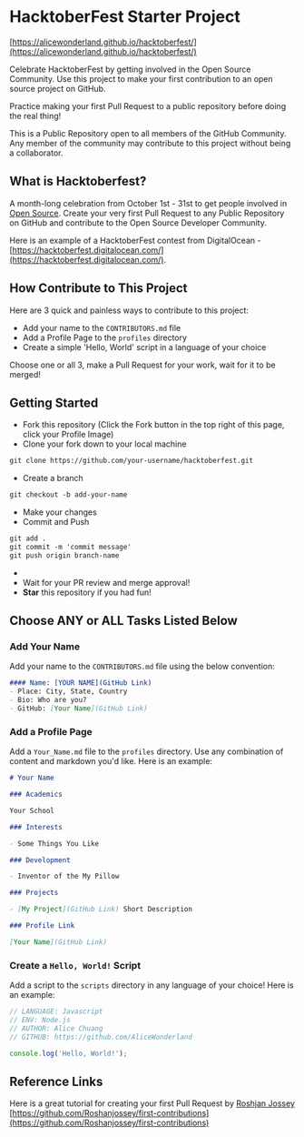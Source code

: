 # HacktoberFest Starter Project

[https://alicewonderland.github.io/hacktoberfest/](https://alicewonderland.github.io/hacktoberfest/)

Celebrate HacktoberFest by getting involved in the Open Source Community. Use this project to make your first contribution to an open source project on GitHub.

Practice making your first Pull Request to a public repository before doing the real thing!

This is a Public Repository open to all members of the GitHub Community. Any member of the community may contribute to this project without being a collaborator.




## What is Hacktoberfest?
A month-long celebration from October 1st - 31st to get people involved in [Open Source](https://github.com/open-source). Create your very first Pull Request to any Public Repository on GitHub and contribute to the Open Source Developer Community.

Here is an example of a HacktoberFest contest from DigitalOcean - [https://hacktoberfest.digitalocean.com/](https://hacktoberfest.digitalocean.com/).


## How Contribute to This Project
Here are 3 quick and painless ways to contribute to this project:

* Add your name to the `CONTRIBUTORS.md` file
* Add a Profile Page to the `profiles` directory
* Create a simple 'Hello, World' script in a language of your choice

Choose one or all 3, make a Pull Request for your work, wait for it to be merged!

## Getting Started
* Fork this repository (Click the Fork button in the top right of this page, click your Profile Image)
* Clone your fork down to your local machine
```markdown
git clone https://github.com/your-username/hacktoberfest.git
```
* Create a branch
```markdown
git checkout -b add-your-name
```
* Make your changes
* Commit and Push
```markdown
git add .
git commit -m 'commit message'
git push origin branch-name
```
*
* Wait for your PR review and merge approval!
* __Star__ this repository if you had fun!

## Choose ANY or ALL Tasks Listed Below
### Add Your Name
Add your name to the `CONTRIBUTORS.md` file using the below convention:

```markdown
#### Name: [YOUR NAME](GitHub Link)
- Place: City, State, Country
- Bio: Who are you?
- GitHub: [Your Name](GitHub Link)
```

### Add a Profile Page
Add a `Your_Name.md` file to the `profiles` directory. Use any combination of content and markdown you'd like. Here is an example:

```markdown
# Your Name

### Academics

Your School

### Interests

- Some Things You Like

### Development

- Inventor of the My Pillow

### Projects

- [My Project](GitHub Link) Short Description

### Profile Link

[Your Name](GitHub Link)
```

### Create a `Hello, World!` Script
Add a script to the `scripts` directory in any language of your choice! Here is an example:

```Javascript
// LANGUAGE: Javascript
// ENV: Node.js
// AUTHOR: Alice Chuang
// GITHUB: https://github.com/AliceWonderland

console.log('Hello, World!');
```

## Reference Links
Here is a great tutorial for creating your first Pull Request by [Roshjan Jossey](https://github.com/Roshanjossey) [https://github.com/Roshanjossey/first-contributions](https://github.com/Roshanjossey/first-contributions)



